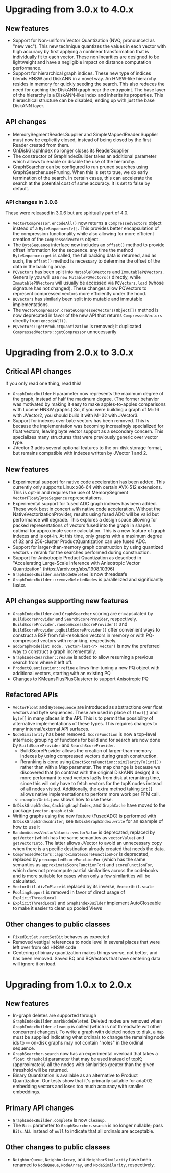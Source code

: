 # Upgrading from 3.0.x to 4.0.x

## New features
- Support for Non-uniform Vector Quantization (NVQ, pronounced as "new vec"). This new technique quantizes the values
  in each vector with high accuracy by first applying a nonlinear transformation that is individually fit to each
  vector. These nonlinearities are designed to be lightweight and have a negligible impact on distance computation
  performance.
- Support for hierarchical graph indices. These new type of indices blends HNSW and DiskANN in a novel way. An
  HNSW-like hierarchy resides in memory for quickly seeding the search. This also reduces the need for caching the
  DiskANN graph near the entrypoint. The base layer of the hierarchy is a DiskANN-like index and inherits its
  properties. This hierarchical structure can be disabled, ending up with just the base DiskANN layer.  

## API changes
- MemorySegmentReader.Supplier and SimpleMappedReader.Supplier must now be explicitly closed, instead of being
  closed by the first Reader created from them.
- OnDiskGraphIndex no longer closes its ReaderSupplier
- The constructor of GraphIndexBuilder takes an additional parameter which allows to enable or disable the use of the
  hierarchy.
- GraphSearcher can be configured to run pruned searches using GraphSearcher.usePruning. When this is set to true,
  we do early termination of the search. In certain cases, this can accelerate the search at the potential cost of some
  accuracy. It is set to false by default.

### API changes in 3.0.6

These were released in 3.0.6 but are spiritually part of 4.0.

- `VectorCompressor.encodeAll()` now returns a `CompressedVectors` object instead of a `ByteSequence<?>[]`.
  This provides better encapsulation of the compression functionality while also allowing for more efficient
  creation of the `CompressedVectors` object.
- The `ByteSequence` interface now includes an `offset()` method to provide offset information for the sequence.
  any time the method `ByteSequence::get` is called, the full backing data is returned, and as such, the `offset()`
  method is necessary to determine the offset of the data in the backing array.
- `PQVectors` has been split into `MutablePQVectors` and `ImmutablePQVectors`.  Generally you will use `new MutablePQVectors()`
  directly, while `ImmutablePQVectors` will usually be accessed via `PQVectors.load` (whose signature has not changed).
  These changes allow PQVectors to represent compressed vectors more efficiently under the hood.
- `BQVectors` has similarly been split into mutable and immutable implementations.
- The `VectorCompressor.createCompressedVectors(Object[])` method is now deprecated in favor of the new API that returns
  `CompressedVectors` directly from `encodeAll()`.
- `PQVectors::getProductQuantization` is removed; it duplicated `CompressedVectors::getCompressor` unnecessarily

# Upgrading from 2.0.x to 3.0.x

## Critical API changes

If you only read one thing, read this!

- `GraphIndexBuilder` `M` parameter now represents the maximum degree of the graph,
  instead of half the maximum degree.  (The former behavior was motivated by making
  it easy to make apples-to-apples comparisons with Lucene HNSW graphs.)  So,
  if you were building a graph of M=16 with JVector2, you should build it with M=32
  with JVector3.
- Support for indexes over byte vectors has been removed. This is because the implementation
  was becoming increasingly specialized for float vectors, leaving byte vector support as a 
  secondary concern. This specializes many structures that were previously generic over vector type.
- JVector 3 adds several optional features to the on-disk storage format, but remains
  compatible with indexes written by JVector 1 and 2.


## New features
- Experimental support for native code acceleration has been added. This currently only supports Linux x86-64 
  with certain AVX-512 extensions. This is opt-in and requires the use of MemorySegment `VectorFloat`/`ByteSequence`
  representations.
- Experimental support for fused ADC graph indexes has been added. These work best in concert with native code acceleration.
  Without the NativeVectorizationProvider, results using fused ADC will be valid but performance will degrade.
  This explores a design space allowing for packed representations of vectors fused into the graph in shapes optimal
  for approximate score calculation. This is a new feature of graph indexes and is opt-in. At this time, only graphs with
  a maximum degree of 32 and 256-cluster ProductQuantization can use fused ADC.
- Support for larger-than-memory graph construction by using quantized vectors + rerank for the searches
  performed during construction.
- Support for Anisotropic Product Quantization as described in "Accelerating Large-Scale Inference with Anisotropic Vector Quantization"
  (https://arxiv.org/abs/1908.10396)
- `GraphIndexBuilder.markNodeDeleted` is now threadsafe
- `GraphIndexBuilder::removeDeletedNodes` is parallelized and significantly faster.

## API changes supporting new features
- `GraphIndexBuilder` and `GraphSearcher` scoring are encapsulated by `BuildScoreProvider` and `SearchScoreProvider`,
  respectively.  `BuildScoreProvider.randomAccessScoreProvider()` and `BuildScoreProvider.pqBuildScoreProvider()`
  offer convenient ways to construct a BSP from full-resolution vectors in memory or with PQ-compressed vectors
  with reranking, respectively.
- `addGraphNode(int node, VectorFloat<?> vector)` is now the preferred way to construct a graph incrementally.
- `GraphIndexSearcher::resume` is added to allow resuming a previous search from where it left off.
- `ProductQuantization::refine` allows fine-tuning a new PQ object with additional vectors, starting with an existing PQ
- Changes to KMeansPlusPlusClusterer to support Anisotropic PQ

## Refactored APIs
- `VectorFloat` and `ByteSequence` are introduced as abstractions over float vectors and byte sequences.
  These are used in place of `float[]` and `byte[]` in many places in the API. This is to permit the
  possibility of alternative implementations of these types. This requires changes to many internal/external API
  surfaces.
- `NodeSimilarity` has been removed.  `ScoreFunction` is now a top-level interface; grouping of functions
  for build and for search are now done by `BuildScoreProvider` and `SearchScoreProvider`.
  - BuildScoreProvider allows the creation of larger-than-memory indexes by using compressed vectors
    during graph construction.
  - Reranking is done using `ExactScoreFunction::similarityTo(int[])` rather than with a Map parameter.
    The map change is because we discovered that (in contrast with the original DiskANN design) it is more
    performant to read vectors lazily from disk at reranking time, since this will only have to fetch vectors for the topK 
    nodes instead of all nodes visited.  Additionally, the extra method taking `int[]` allows native implementations 
    to perform more work per FFM call.
  - `example/Grid.java` shows how to use these.
- `OnDiskGraphIndex`, `CachingGraphIndex`, and `GraphCache` have moved to the package `jvector.graph.disk`
- Writing graphs using the new feature (FusedADC) is performed with `OnDiskGraphIndexWriter`; see `OnDiskGraphIndex.write` for an example of how to use it
- `RandomAccessVectorValues::vectorValue` is deprecated, replaced by `getVector` (which has the same semantics
  as `vectorValue`) and `getVectorInto`.  The latter allows JVector to avoid an unnecessary copy when there
  is a specific destination already created that needs the data.
- `CompressedVectors::approximateScoreFunctionFor` is deprecated, replaced by `precomputedScoreFunctionFor`
  (which has the same semantics as `approximateScoreFunctionFor`) and `scoreFunctionFor`, which does not
  precompute partial similarities across the codebooks and is more suitable for cases when only a few
  similarities will be calculated.
- `VectorUtil.divInPlace` is replaced by its inverse, `VectorUtil.scale`
- `PoolingSupport` is removed in favor of direct usage of `ExplicitThreadLocal`
- `ExplicitThreadLocal` and `GraphIndexBuilder` implement AutoCloseable to make it easier to clean up pooled Views

## Other changes to public classes
- `FixedBitSet.nextSetBit` behaves as expected
- Removed vestigal references to node level in several places that were left over from old HNSW code
- Centering of binary quantization makes things worse, not better, and has been removed.  Saved BQ and BQVectors
  that have centering data will ignore it on load.

# Upgrading from 1.0.x to 2.0.x

## New features

- In-graph deletes are supported through `GraphIndexBuilder.markNodeDeleted`.  Deleted nodes
  are removed when `GraphIndexBuilder.cleanup` is called (which is not threadsafe wrt other concurrent changes).
  To write a graph with deleted nodes to disk, a `Map` must be supplied indicating what ordinals
  to change the remaining node ids to -- on-disk graphs may not contain "holes" in the ordinal sequence.
- `GraphSearcher.search` now has an experimental overload that takes a
  `float threshold` parameter that may be used instead of topK; (approximately) all the nodes with simlarities greater than the given threshold will be returned.
- Binary Quantization is available as an alternative to Product Quantization. Our tests show that it's primarily suitable for ada002 embedding vectors and loses too much accuracy with smaller embeddings.

## Primary API changes

- `GraphIndexBuilder.complete` is now `cleanup`.
- The `Bits` parameter to `GraphSearcher.search` is no longer nullable;
  pass `Bits.ALL` instead of `null` to indicate that all ordinals are acceptable.

## Other changes to public classes

- `NeighborQueue`, `NeighborArray`, and `NeighborSimilarity` have been renamed to
  `NodeQueue`, `NodeArray`, and `NodeSimilarity`, respectively.
